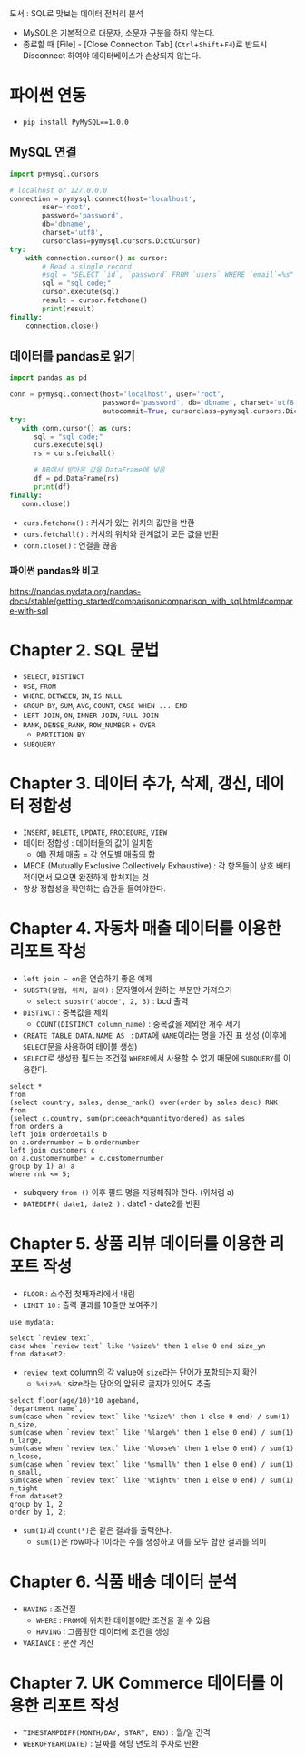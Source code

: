 도서 : SQL로 맛보는 데이터 전처리 분석

- MySQL은 기본적으로 대문자, 소문자 구분을 하지 않는다.
- 종료할 때 [File] - [Close Connection Tab] (`Ctrl`+`Shift`+`F4`)로 반드시 Disconnect 하여야 데이터베이스가 손상되지 않는다.



# 파이썬 연동

- `pip install PyMySQL==1.0.0`



## MySQL 연결

```python 
import pymysql.cursors

# localhost or 127.0.0.0
connection = pymysql.connect(host='localhost',
        user='root',
        password='password',
        db='dbname',
        charset='utf8',
        cursorclass=pymysql.cursors.DictCursor)
try:
    with connection.cursor() as cursor:
        # Read a single record
        #sql = "SELECT `id`, `password` FROM `users` WHERE `email`=%s"
        sql = "sql code;"
        cursor.execute(sql)
        result = cursor.fetchone()
        print(result)
finally:
    connection.close()
```



## 데이터를 pandas로 읽기

```python
import pandas as pd

conn = pymysql.connect(host='localhost', user='root', 
                       password='password', db='dbname', charset='utf8',
                       autocommit=True, cursorclass=pymysql.cursors.DictCursor)
try:
   with conn.cursor() as curs:
      sql = "sql code;"
      curs.execute(sql)
      rs = curs.fetchall()

      # DB에서 받아온 값을 DataFrame에 넣음
      df = pd.DataFrame(rs)
      print(df)
finally:
   conn.close()
```

- `curs.fetchone()` : 커서가 있는 위치의 값만을 반환
- `curs.fetchall()` : 커서의 위치와 관계없이 모든 값을 반환
- `conn.close()` : 연결을 끊음



### 파이썬 pandas와 비교

https://pandas.pydata.org/pandas-docs/stable/getting_started/comparison/comparison_with_sql.html#compare-with-sql



# Chapter 2. SQL 문법

- `SELECT`, `DISTINCT`
- `USE`, `FROM`
- `WHERE`, `BETWEEN`, `IN`, `IS NULL`
- `GROUP BY`, `SUM`, `AVG`, `COUNT`, `CASE WHEN ... END`
- `LEFT JOIN`, `ON`, `INNER JOIN`, `FULL JOIN`
- `RANK`, `DENSE_RANK`, `ROW_NUMBER` + `OVER`
  - `PARTITION BY`
- `SUBQUERY`



# Chapter 3. 데이터 추가, 삭제, 갱신, 데이터 정합성

- `INSERT`, `DELETE`, `UPDATE`, `PROCEDURE`, `VIEW`
- 데이터 정합성 : 데이터들의 값이 일치함
  - 예) 전체 매출 = 각 연도별 매출의 합
- MECE (Mutually Exclusive Collectively Exhaustive) : 각 항목들이 상호 배타적이면서 모으면 완전하게 합쳐지는 것
- 항상 정합성을 확인하는 습관을 들여야한다.



# Chapter 4. 자동차 매출 데이터를 이용한 리포트 작성

- `left join ~ on`을 연습하기 좋은 예제
- `SUBSTR(칼럼, 위치, 길이)` : 문자열에서 원하는 부분만 가져오기
  - `select substr('abcde', 2, 3)` : bcd 출력
- `DISTINCT` : 중복값을 제외
  - `COUNT(DISTINCT column_name)` : 중복값을 제외한 개수 세기
- `CREATE TABLE DATA.NAME AS ` : `DATA`에 `NAME`이라는 명을 가진 표 생성 (이후에 `SELECT`문을 사용하여 테이블 생성)
- `SELECT`로 생성한 필드는 조건절 `WHERE`에서 사용할 수 없기 때문에 `SUBQUERY`를 이용한다.

```mysql
select *
from
(select country, sales, dense_rank() over(order by sales desc) RNK
from
(select c.country, sum(priceeach*quantityordered) as sales
from orders a
left join orderdetails b
on a.ordernumber = b.ordernumber
left join customers c
on a.customernumber = c.customernumber
group by 1) a) a
where rnk <= 5;
```

- subquery `from ()` 이후 필드 명을 지정해줘야 한다. (위처럼 a)
- `DATEDIFF( date1, date2 )` : date1 - date2를 반환



# Chapter 5. 상품 리뷰 데이터를 이용한 리포트 작성

- `FLOOR` : 소수점 첫째자리에서 내림
- `LIMIT 10` : 출력 결과를 10줄만 보여주기

```mysql
use mydata;

select `review text`,
case when `review text` like '%size%' then 1 else 0 end size_yn
from dataset2;
```

- `review text` column의 각 value에 `size`라는 단어가 포함되는지 확인
  - `%size%` : size라는 단어의 앞뒤로 글자가 있어도 추출

```mysql
select floor(age/10)*10 ageband,
`department name`,
sum(case when `review text` like '%size%' then 1 else 0 end) / sum(1) n_size,
sum(case when `review text` like '%large%' then 1 else 0 end) / sum(1) n_large,
sum(case when `review text` like '%loose%' then 1 else 0 end) / sum(1) n_loose,
sum(case when `review text` like '%small%' then 1 else 0 end) / sum(1) n_small,
sum(case when `review text` like '%tight%' then 1 else 0 end) / sum(1) n_tight
from dataset2
group by 1, 2
order by 1, 2;
```

- `sum(1)`과 `count(*)`은 같은 결과를 출력한다.
  - `sum(1)`은 row마다 1이라는 수를 생성하고 이를 모두 합한 결과를 의미

# Chapter 6. 식품 배송 데이터 분석

- `HAVING` : 조건절
  - `WHERE` : `FROM`에 위치한 테이블에만 조건을 걸 수 있음
  - `HAVING` : 그룹핑한 데이터에 조건을 생성
- `VARIANCE` : 분산 계산

# Chapter 7. UK Commerce 데이터를 이용한 리포트 작성

- `TIMESTAMPDIFF(MONTH/DAY, START, END)` : 월/일 간격
- `WEEKOFYEAR(DATE)` : 날짜를 해당 년도의 주차로 반환


